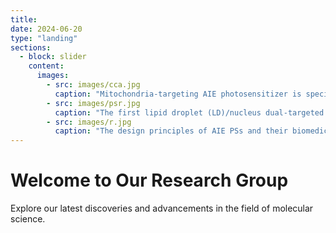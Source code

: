 ```yaml
---
title:
date: 2024-06-20
type: "landing"
sections:
  - block: slider
    content:
      images:
        - src: images/cca.jpg
          caption: "Mitochondria-targeting AIE photosensitizer is specifically synthesized inside cancer cells, realizing precise photodynamic therapy"
        - src: images/psr.jpg
          caption: "The first lipid droplet (LD)/nucleus dual-targeted ratiometric fluorescence probe, CQPP, for monitoring polarity change was developed."
        - src: images/r.jpg
          caption: "The design principles of AIE PSs and their biomedical applications are discussed in detail."
---
```


# Welcome to Our Research Group

Explore our latest discoveries and advancements in the field of molecular science.

